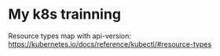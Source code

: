 # My k8s trainning

Resource types map with api-version: https://kubernetes.io/docs/reference/kubectl/#resource-types